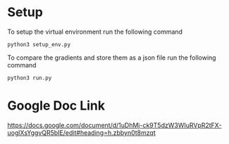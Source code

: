 # Setup
To setup the virtual environment run the following command 
```
python3 setup_env.py
```

To compare the gradients and store them as a json file run the following command
```
python3 run.py 
```
# Google Doc Link
https://docs.google.com/document/d/1uDhMj-ck9T5dzW3WIuRVpR2tFX-uoglXsYggvQR5bIE/edit#heading=h.zbbyn0t8mzqt